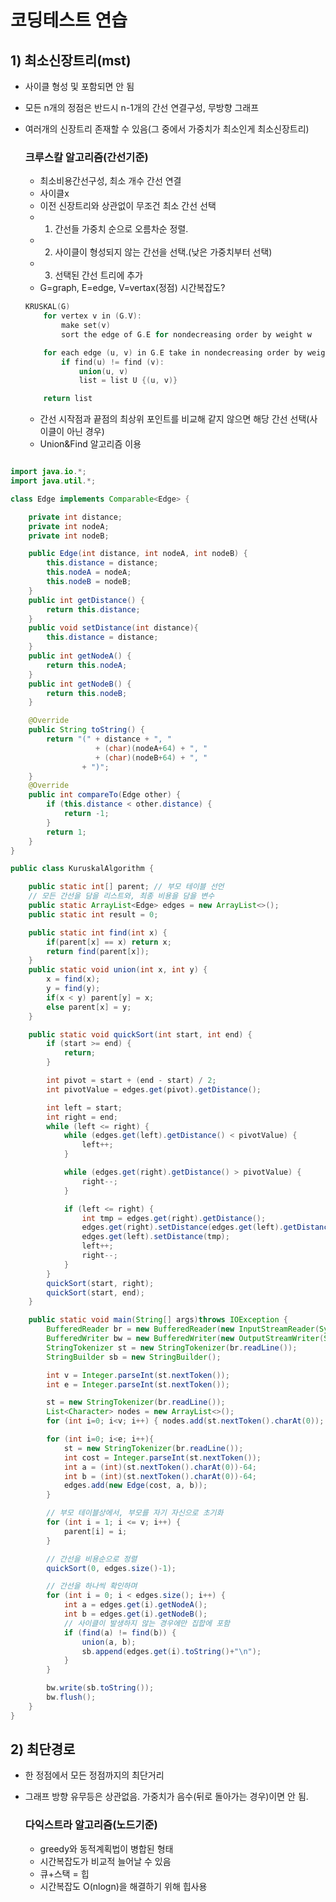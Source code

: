 # 코딩테스트 연습

## 1) 최소신장트리(mst)

- 사이클 형성 및 포함되면 안 됨
- 모든 n개의 정점은 반드시 n-1개의 간선 연결구성, 무방향 그래프
- 여러개의 신장트리 존재할 수 있음(그 중에서 가중치가 최소인게 최소신장트리)
    
    ### 크루스칼 알고리즘(간선기준)
    
    - 최소비용간선구성, 최소 개수 간선 연결
    - 사이클x
    - 이전 신장트리와 상관없이 무조건 최소 간선 선택
    - 1. 간선들 가중치 순으로 오름차순 정렬.
    - 2. 사이클이 형성되지 않는 간선을 선택.(낮은 가중치부터 선택)
    - 3. 선택된 간선 트리에 추가
    - G=graph, E=edge, V=vertax(정점)   시간복잡도?
    
    ```objectivec
    KRUSKAL(G)
    	for vertex v in (G.V):
    		make set(v)
    		sort the edge of G.E for nondecreasing order by weight w
    
    	for each edge (u, v) in G.E take in nondecreasing order by weight
    		if find(u) != find (v):
    			union(u, v)
    			list = list U {(u, v)}
    
    	return list
    ```
    
    - 간선 시작점과 끝점의 최상위 포인트를 비교해 같지 않으면 해당 간선 선택(사이클이 아닌 경우)
    - Union&Find 알고리즘 이용
 

``` java

import java.io.*;
import java.util.*;

class Edge implements Comparable<Edge> {

    private int distance;
    private int nodeA;
    private int nodeB;

    public Edge(int distance, int nodeA, int nodeB) {
        this.distance = distance;
        this.nodeA = nodeA;
        this.nodeB = nodeB;
    }
    public int getDistance() {
        return this.distance;
    }
    public void setDistance(int distance){
        this.distance = distance;
    }
    public int getNodeA() {
        return this.nodeA;
    }
    public int getNodeB() {
        return this.nodeB;
    }

    @Override
    public String toString() {
        return "(" + distance + ", "
                   + (char)(nodeA+64) + ", "
                   + (char)(nodeB+64) + ", "
                + ")";
    }
    @Override
    public int compareTo(Edge other) {
        if (this.distance < other.distance) {
            return -1;
        }
        return 1;
    }
}

public class KuruskalAlgorithm {

    public static int[] parent; // 부모 테이블 선언
    // 모든 간선을 담을 리스트와, 최종 비용을 담을 변수
    public static ArrayList<Edge> edges = new ArrayList<>();
    public static int result = 0;

    public static int find(int x) {
        if(parent[x] == x) return x;
        return find(parent[x]);
    }
    public static void union(int x, int y) {
        x = find(x);
        y = find(y);
        if(x < y) parent[y] = x;
        else parent[x] = y;
    }

    public static void quickSort(int start, int end) {
        if (start >= end) {
            return;
        }

        int pivot = start + (end - start) / 2;
        int pivotValue = edges.get(pivot).getDistance();

        int left = start;
        int right = end;
        while (left <= right) {
            while (edges.get(left).getDistance() < pivotValue) {
                left++;
            }

            while (edges.get(right).getDistance() > pivotValue) {
                right--;
            }

            if (left <= right) {
                int tmp = edges.get(right).getDistance();
                edges.get(right).setDistance(edges.get(left).getDistance());
                edges.get(left).setDistance(tmp);
                left++;
                right--;
            }
        }
        quickSort(start, right);
        quickSort(start, end);
    }

    public static void main(String[] args)throws IOException {
        BufferedReader br = new BufferedReader(new InputStreamReader(System.in));
        BufferedWriter bw = new BufferedWriter(new OutputStreamWriter(System.out));
        StringTokenizer st = new StringTokenizer(br.readLine());
        StringBuilder sb = new StringBuilder();

        int v = Integer.parseInt(st.nextToken());
        int e = Integer.parseInt(st.nextToken());

        st = new StringTokenizer(br.readLine());
        List<Character> nodes = new ArrayList<>();
        for (int i=0; i<v; i++) { nodes.add(st.nextToken().charAt(0)); }

        for (int i=0; i<e; i++){
            st = new StringTokenizer(br.readLine());
            int cost = Integer.parseInt(st.nextToken());
            int a = (int)(st.nextToken().charAt(0))-64;
            int b = (int)(st.nextToken().charAt(0))-64;
            edges.add(new Edge(cost, a, b));
        }

        // 부모 테이블상에서, 부모를 자기 자신으로 초기화
        for (int i = 1; i <= v; i++) {
            parent[i] = i;
        }

        // 간선을 비용순으로 정렬
        quickSort(0, edges.size()-1);

        // 간선을 하나씩 확인하며
        for (int i = 0; i < edges.size(); i++) {
            int a = edges.get(i).getNodeA();
            int b = edges.get(i).getNodeB();
            // 사이클이 발생하지 않는 경우에만 집합에 포함
            if (find(a) != find(b)) {
                union(a, b);
                sb.append(edges.get(i).toString()+"\n");
            }
        }

        bw.write(sb.toString());
        bw.flush();
    }
}

```

## 2) 최단경로

- 한 정점에서 모든 정점까지의 최단거리
- 그래프 방향 유무등은 상관없음. 가중치가 음수(뒤로 돌아가는 경우)이면 안 됨.
    
    ### 다익스트라 알고리즘(노드기준)
    
    - greedy와 동적계획법이 병합된 형태
    - 시간복잡도가 비교적 늘어날 수 있음
    - 큐+스택 = 힙
    - 시간복잡도 O(nlogn)을 해결하기 위해 힙사용
